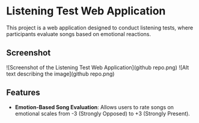 # Listening Test Web Application

This project is a web application designed to conduct listening tests, where participants evaluate songs based on emotional reactions.

## Screenshot

![Screenshot of the Listening Test Web Application](github repo.png)
![Alt text describing the image](github repo.png)

## Features

- **Emotion-Based Song Evaluation**: Allows users to rate songs on emotional scales from -3 (Strongly Opposed) to +3 (Strongly Present).

